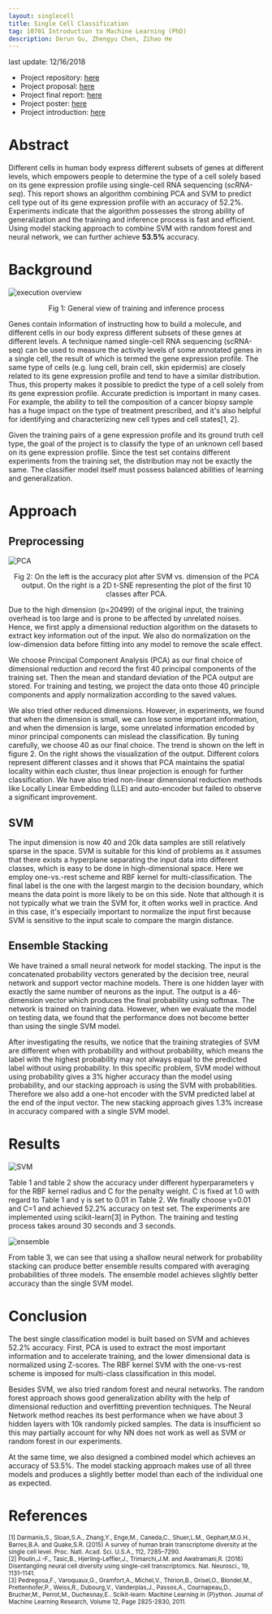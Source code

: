 ```yaml
---
layout: singlecell
title: Single Cell Classification
tag: 10701 Introduction to Machine Learning (PhD)
description: Derun Gu, Zhengyu Chen, Zihao He
---
```

last update: 12/16/2018
* Project repository: [here](https://github.com/hzh0512/10701-singlecell)
* Project proposal: [here](../assets/files/10701_proposal.pdf)
* Project final report: [here](../assets/files/10701_final_report.pdf)
* Project poster: [here](../assets/files/10701_poster.pdf)
* Project introduction: [here](http://www.cs.cmu.edu/~pradeepr/701/Project/ProjectsSingleCellAnalysis.html)

# Abstract

Different cells in human body express different subsets of genes at different levels, which empowers people to determine the type of a cell solely based on its gene expression profile using single-cell RNA sequencing (*scRNA-seq*). This report shows an algorithm combining PCA and SVM to predict cell type out of its gene expression profile with an accuracy of 52.2%. Experiments indicate that the algorithm possesses the strong ability of generalization and the training and inference process is fast and efficient. Using model stacking approach to combine SVM with random forest and neural network, we can further achieve **53.5%** accuracy.

# Background

![execution overview](../assets/images/sc_intro.png)
<center>Fig 1: General view of training and inference process</center>

Genes contain information of instructing how to build a molecule, and different cells in our body express different subsets of these genes at different levels. A technique named single-cell RNA sequencing (scRNA-seq) can be used to measure the activity levels of some annotated genes in a single cell, the result of which is termed the gene expression profile. The same type of cells (e.g. lung cell, brain cell, skin epidermis) are closely related to its gene expression profile and tend to have a similar distribution. Thus, this property makes it possible to predict the type of a cell solely from its gene expression profile. Accurate prediction is important in many cases. For example, the ability to tell the composition of a cancer biopsy sample has a huge impact on the type of treatment prescribed, and it's also helpful for identifying and characterizing new cell types and cell states[1, 2].

Given the training pairs of a gene expression profile and its ground truth cell type, the goal of the project is to classify the type of an unknown cell based on its gene expression profile. Since the test set contains different experiments from the training set, the distribution may not be exactly the same. The classifier model itself must possess balanced abilities of learning and generalization.

# Approach

## Preprocessing

![PCA](../assets/images/sc_PCA.jpg)
<center>Fig 2: On the left is the accuracy plot after SVM vs. dimension of the PCA output. On the right is a 2D t-SNE representing the plot of the first 10 classes after PCA.</center>

Due to the high dimension (p=20499) of the original input, the training overhead is too large and is prone to be affected by unrelated noises. Hence, we first apply a dimensional reduction algorithm on the datasets to extract key information out of the input. We also do normalization on the low-dimension data before fitting into any model to remove the scale effect.

We choose Principal Component Analysis (PCA) as our final choice of dimensional reduction and record the first $40$ principal components of the training set. Then the mean and standard deviation of the PCA output are stored. For training and testing, we project the data onto those 40 principle components and apply normalization according to the saved values. 

We also tried other reduced dimensions. However, in experiments, we found that when the dimension is small, we can lose some important information, and when the dimension is large, some unrelated information encoded by minor principal components can mislead the classification. By tuning carefully, we choose 40 as our final choice. The trend is shown on the left in figure 2. On the right shows the visualization of the output. Different colors represent different classes and it shows that PCA maintains the spatial locality within each cluster, thus linear projection is enough for further classification. We have also tried non-linear dimensional reduction methods like Locally Linear Embedding (LLE) and auto-encoder but failed to observe a significant improvement.

## SVM

The input dimension is now 40 and 20k data samples are still relatively sparse in the space. SVM is suitable for this kind of problems as it assumes that there exists a hyperplane separating the input data into different classes, which is easy to be done in high-dimensional space. Here we employ one-vs.-rest scheme and RBF kernel for multi-classification. The final label is the one with the largest margin to the decision boundary, which means the data point is more likely to be on this side. Note that although it is not typically what we train the SVM for, it often works well in practice. And in this case, it's especially important to normalize the input first because SVM is sensitive to the input scale to compare the margin distance.

## Ensemble Stacking

We have trained a small neural network for model stacking. The input is the concatenated probability vectors generated by the decision tree, neural network and support vector machine models. There is one hidden layer with exactly the same number of neurons as the input. The output is a 46-dimension vector which produces the final probability using softmax. The network is trained on training data. However, when we evaluate the model on testing data, we found that the performance does not become better than using the single SVM model.

After investigating the results, we notice that the training strategies of SVM are different when with probability and without probability, which means the label with the highest probability may not always equal to the predicted label without using probability. In this specific problem, SVM model without using probability gives a 3% higher accuracy than the model using probability, and our stacking approach is using the SVM with probabilities. Therefore we also add a one-hot encoder with the SVM predicted label at the end of the input vector. The new stacking approach gives 1.3% increase in accuracy compared with a single SVM model.

# Results

![SVM](../assets/images/sc_svm.png)

Table 1 and table 2 show the accuracy under different hyperparameters γ for the RBF kernel radius and C for the penalty weight. C is fixed at 1.0 with regard to Table 1 and γ is set to 0.01 in Table 2. We finally choose γ=0.01 and C=1 and achieved 52.2% accuracy on test set. The experiments are implemented using scikit-learn[3] in Python. The training and testing process takes around 30 seconds and 3 seconds.

![ensemble](../assets/images/sc_ensemble.png)

From table 3, we can see that using a shallow neural network for probability stacking can produce better ensemble results compared with averaging probabilities of three models. The ensemble model achieves slightly better accuracy than the single SVM model.

# Conclusion

The best single classification model is built based on SVM and achieves 52.2% accuracy. First, PCA is used to extract the most important information and to accelerate training, and the lower dimensional data is normalized using Z-scores. The RBF kernel SVM with the one-vs-rest scheme is imposed for multi-class classification in this model.

Besides SVM, we also tried random forest and neural networks. The random forest approach shows good generalization ability with the help of dimensional reduction and overfitting prevention techniques. The Neural Network method reaches its best performance when we have about 3 hidden layers with 10k randomly picked samples. The data is insufficient so this may partially account for why NN does not work as well as SVM or random forest in our experiments. 

At the same time, we also designed a combined model which achieves an accuracy of 53.5%. The model stacking approach makes use of all three models and produces a slightly better model than each of the individual one as expected.

# References
<small>
[1] Darmanis,S., Sloan,S.A., Zhang,Y., Enge,M., Caneda,C., Shuer,L.M., Gephart,M.G.H., Barres,B.A. and Quake,S.R. (2015) A survey of human brain transcriptome diversity at the single cell level. Proc. Natl. Acad. Sci. U.S.A., 112, 7285–7290.
</small><br/>
<small>
[2] Poulin,J.-F., Tasic,B., Hjerling-Leffler,J., Trimarchi,J.M. and Awatramani,R. (2016) Disentangling neural cell diversity using single-cell transcriptomics. Nat. Neurosci., 19, 1131–1141.
</small><br/>
<small>
[3] Pedregosa,F., Varoquaux,G., Gramfort,A., Michel,V., Thirion,B., Grisel,O.,  Blondel,M., Prettenhofer,P., Weiss,R., Dubourg,V., Vanderplas,J., Passos,A., Cournapeau,D., Brucher,M., Perrot,M., Duchesnay,E.. Scikit-learn: Machine Learning in {P}ython. Journal of Machine Learning Research, Volume 12, Page 2825-2830, 2011.
</small>